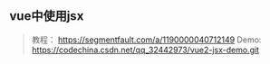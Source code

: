 ## vue中使用jsx
> 教程： https://segmentfault.com/a/1190000040712149
>Demo: https://codechina.csdn.net/qq_32442973/vue2-jsx-demo.git 
